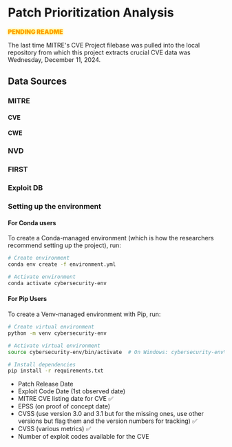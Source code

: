 # Patch Prioritization Analysis
<span style='font-weight:900;color:#ff9900;text-shadow:0 0 5px #ffff00;'>PENDING README</span>

The last time MITRE's CVE Project filebase was pulled into the local repository from which this project extracts crucial CVE data was Wednesday, December 11, 2024.

## Data Sources
### MITRE
#### CVE


#### CWE


### NVD


### FIRST


### Exploit DB


### Setting up the environment
#### For Conda users
To create a Conda-managed environment (which is how the researchers recommend setting up the project), run:
``` bash
# Create environment
conda env create -f environment.yml

# Activate environment
conda activate cybersecurity-env
```
#### For Pip Users
To create a Venv-managed environment with Pip, run:
``` bash
# Create virtual environment
python -m venv cybersecurity-env

# Activate virtual environment
source cybersecurity-env/bin/activate  # On Windows: cybersecurity-env\Scripts\activate

# Install dependencies
pip install -r requirements.txt
```


- Patch Release Date
- Exploit Code Date (1st observed date)
- MITRE CVE listing date for CVE ✅
- EPSS (on proof of concept date)
- CVSS (use version 3.0 and 3.1 but for the missing ones, use other versions but flag them and the version numbers for tracking) ✅
- CVSS (various metrics) ✅
- Number of exploit codes available for the CVE